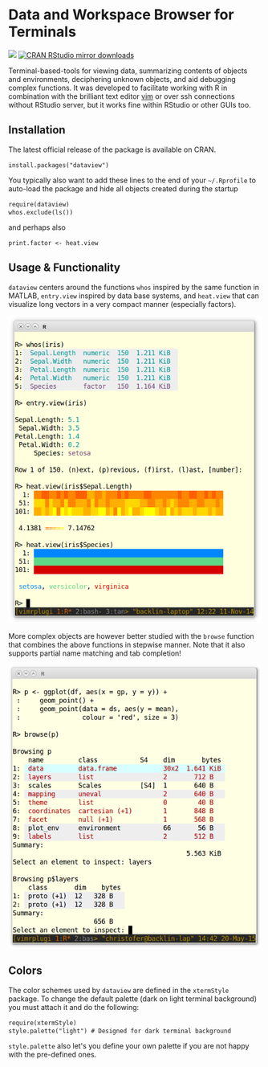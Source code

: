 Data and Workspace Browser for Terminals 
========================================
[![](http://www.r-pkg.org/badges/version/dataview)](http://cran.rstudio.com/web/packages/dataview/index.html)
[![CRAN RStudio mirror downloads](http://cranlogs.r-pkg.org/badges/dataview)](http://cran.r-project.org/web/packages/dataview/index.html)

Terminal-based-tools for viewing data, summarizing contents of objects and environments, deciphering unknown objects, and aid debugging complex functions.
It was developed to facilitate working with R in combination with the brilliant text editor [vim](http://www.vim.org) or over ssh connections without RStudio server,
but it works fine within RStudio or other GUIs too.

Installation
------------
The latest official release of the package is available on CRAN.
```
install.packages("dataview")
```
You typically also want to add these lines to the end of your `~/.Rprofile` to auto-load the package and hide all objects created during the startup
```
require(dataview)
whos.exclude(ls())
```
and perhaps also
```
print.factor <- heat.view
```

Usage & Functionality
---------------------
`dataview` centers around the functions `whos` inspired by the same function in MATLAB,
`entry.view` inspired by data base systems,
and `heat.view` that can visualize long vectors in a very compact manner (especially factors).

![simple structures](https://raw.githubusercontent.com/backlin/dataview/images/images/whos_entry_heat.png)

More complex objects are however better studied with the `browse` function that combines the above functions in stepwise manner. Note that it also supports partial name matching and tab completion!

![complex structures](https://raw.githubusercontent.com/backlin/dataview/images/images/browse.png)

Colors
------
The color schemes used by `dataview` are defined in the `xtermStyle` package. To change the default palette (dark on light terminal background) you must attach it and do the following:
```
require(xtermStyle)
style.palette("light") # Designed for dark terminal background
```
`style.palette` also let's you define your own palette if you are not happy with the pre-defined ones.
